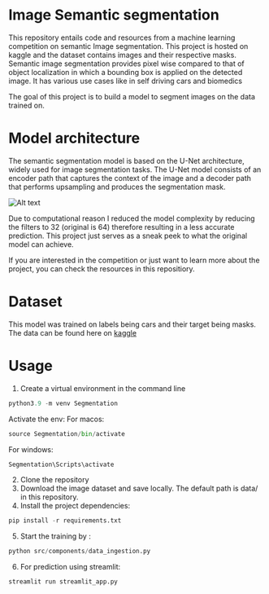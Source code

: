 # Image Semantic segmentation

This repository entails code and resources from a machine learning competition on semantic Image segmentation.
This project is hosted on kaggle and the dataset contains images and their respective masks. Semantic image segmentation provides pixel wise compared to that of object localization in which a bounding box is applied on the detected image. It has various use cases like in self driving cars and biomedics

The goal of this project is to build a model to segment images on the data trained on. 

# Model architecture
The semantic segmentation model is based on the U-Net architecture, widely used for image segmentation tasks. The U-Net model consists of an encoder path that captures the context of the image and a decoder path that performs upsampling and produces the segmentation mask.

![Alt text](https://lmb.informatik.uni-freiburg.de/people/ronneber/u-net/u-net-architecture.png)

Due to computational reason I reduced the model complexity by reducing the filters to 32 (original is 64) therefore resulting in a less accurate prediction. This project just serves as a sneak peek to what the original model can achieve.


If you are interested in the competition or just want to learn more about the project, you can check the resources in this repositiory.

# Dataset
This model was trained on labels being cars and their target being masks. The data can be found here on [kaggle](https://www.kaggle.com/datasets/intelecai/car-segmentation)

# Usage
1. Create a virtual environment in the command line
```python 
python3.9 -m venv Segmentation
```
Activate the env:
For macos:
```python 
source Segmentation/bin/activate
```
For windows:
```python
Segmentation\Scripts\activate
```
2. Clone the repository
3. Download the image dataset and save locally. The default path is data/ in this repository.
4. Install the project dependencies:
```python 
pip install -r requirements.txt
```
5. Start the training by :
```python 
python src/components/data_ingestion.py
```
6. For prediction using streamlit:
```python
streamlit run streamlit_app.py



